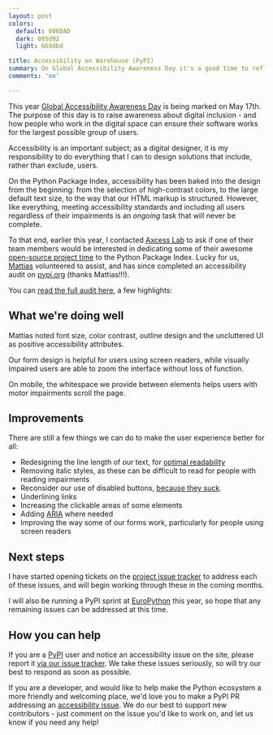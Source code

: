 ```yaml
---
layout: post
colors:
  default: 006DAD
  dark: 005d92
  light: 669dbd

title: Accessibility on Warehouse (PyPI)
summary: On Global Accessibility Awareness Day it's a good time to reflect on how we approach accessibility on the Python Package Index.
comments: 'on'

---
```


This year [Global Accessibility Awareness Day](http://globalaccessibilityawarenessday.org/) is being marked on May 17th. The purpose of this day is to raise awareness about digital inclusion - and how people who work in the digital space can ensure their software works for the largest possible group of users.

Accessibility is an important subject; as a digital designer, it is my responsibility to do everything that I can to design solutions that include, rather than exclude, users.

On the Python Package Index, accessibility has been baked into the design from the beginning: from the selection of high-contrast colors, to the large default text size, to the way that our HTML markup is structured. However, like everything, meeting accessibility standards and including all users regardless of their impairments is an *ongoing* task that will never be complete.

To that end, earlier this year, I contacted [Axcess Lab](http://axesslab.com/) to ask if one of their team members would be interested in dedicating some of their awesome [open-source project time](https://axesslab.com/paying-open-source/) to the Python Package Index. Lucky for us, [Mattias](https://github.com/JazzBrotha) volunteered to assist, and has since completed an accessibility audit on [pypi.org](https://pypi.org) (thanks Mattias!!!).

You can [read the full audit here](https://drive.google.com/file/d/0B523GRwFhk7BMDNZUnJVQzJXZ1RpdjFfb1l0a3NMRnprX0Jr/view?usp=sharing), a few highlights:

## What we're doing well

Mattias noted font size, color contrast, outline design and the uncluttered UI as positive accessibility attributes.

Our form design is helpful for users using screen readers, while visually impaired users are able to zoom the interface without loss of function.

On mobile, the whitespace we provide between elements helps users with motor impairments scroll the page.

## Improvements

There are still a few things we can do to make the user experience better for all:

- Redesigning the line length of our text, for [optimal readability](https://baymard.com/blog/line-length-readability)
- Removing italic styles, as these can be difficult to read for people with reading impairments
- Reconsider our use of disabled buttons, [because they suck](https://axesslab.com/disabled-buttons-suck/).
- Underlining links
- Increasing the clickable areas of some elements
- Adding [ARIA](https://developer.mozilla.org/en-US/docs/Web/Accessibility/ARIA) where needed
- Improving the way some of our forms work, particularly for people using screen readers

## Next steps

I have started opening tickets on the [project issue tracker](https://github.com/pypa/warehouse/issues?q=is%3Aopen+is%3Aissue+label%3Aaccessibility) to address each of these issues, and will begin working through these in the coming months.

I will also be running a PyPI sprint at [EuroPython](https://ep2018.europython.eu/en/) this year, so hope that any remaining issues can be addressed at this time.

## How you can help

If you are a [PyPI](https://pypi.org) user and notice an accessibility issue on the site, please report it [via our issue tracker](https://github.com/pypa/warehouse/issues/new). We take these issues seriously, so will try our best to respond as soon as possible.

If you are a developer, and would like to help make the Python ecosystem a more friendly and welcoming place, we'd love you to make a PyPI PR addressing an [accessibility issue](https://github.com/pypa/warehouse/issues?q=is%3Aopen+is%3Aissue+label%3Aaccessibility). We do our best to support new contributors - just comment on the issue you'd like to work on, and let us know if you need any help!
